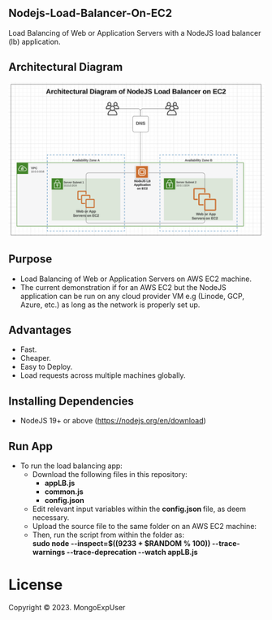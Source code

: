 
## Nodejs-Load-Balancer-On-EC2

Load Balancing of Web or Application Servers with a NodeJS load balancer (lb) application.

## Architectural Diagram
![Image description](https://github.com/MongoExpUser/Nodejs-Load-Balancer-on-EC2/blob/main/nodejs-lb-arch-digram.png)

    
## Purpose
 * Load Balancing of Web or Application Servers on AWS EC2 machine.
 * The current demonstration if for an AWS EC2 but the NodeJS application can be run on any cloud provider VM e.g (Linode, GCP, Azure, etc.) as long as the network is properly set up.


## Advantages
  * Fast.
  * Cheaper.
  * Easy to Deploy.
  * Load requests across multiple machines globally.


## Installing Dependencies 
* NodeJS 19+ or above (https://nodejs.org/en/download)

##  Run App
* To run the load balancing app: <br>
  - Download the following files in this repository: <br>
    - <strong> appLB.js </strong> <br>
    - <strong> common.js </strong> <br>
    - <strong> config.json </strong> <br>
  - Edit relevant input variables within the <strong> config.json </strong> file, as deem necessary. <br>
  - Upload the source file to the same folder on an AWS EC2 machine: <br>
  - Then, run the script from within the folder as: <br> <strong> sudo node --inspect=$((9233 + $RANDOM % 100)) --trace-warnings --trace-deprecation --watch appLB.js </strong>
  

# License
Copyright © 2023. MongoExpUser
